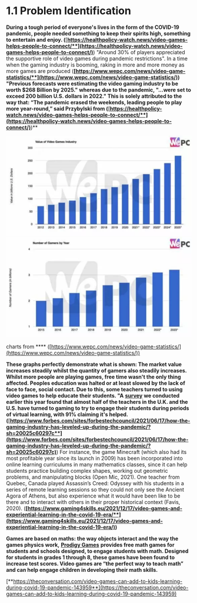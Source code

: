 # 1.1 Problem Identification

**During a tough period of everyone's lives in the form of the COVID-19 pandemic, people needed something to keep their spirits high, something to entertain and enjoy. (**[**https://healthpolicy-watch.news/video-games-helps-people-to-connect/**](https://healthpolicy-watch.news/video-games-helps-people-to-connect/)**) "Around 30% of players appreciated the supportive role of video games during pandemic restrictions". In a time when the gaming industry is booming, raking in more and more money as more games are produced (**[**https://www.wepc.com/news/video-game-statistics/**](https://www.wepc.com/news/video-game-statistics/)**) "Previous forecasts were estimating the video gaming industry to be worth $268 Billion by 2025." whereas due to the pandemic, "...were set to exceed 200 billion U.S. dollars in 2022." This is solely attributed to the way that: “The pandemic erased the weekends, leading people to play more year-round,” said Przybylski from (**[**https://healthpolicy-watch.news/video-games-helps-people-to-connect/**](https://healthpolicy-watch.news/video-games-helps-people-to-connect/)**)**

![](<../.gitbook/assets/image (1).png>)![](../.gitbook/assets/image.png)

charts from **** ([https://www.wepc.com/news/video-game-statistics/](https://www.wepc.com/news/video-game-statistics/))

**These graphs perfectly demonstrate what is shown: The market value increases steadily whilst the quantity of gamers also steadily increases. Whilst more people are playing games, free time wasn't the only thing affected. Peoples education was halted or at least slowed by the lack of face to face, social contact. Due to this, some teachers turned to using video games to help educate their students. "A** [**survey**](https://www.g2a.co/educators-turn-to-gaming-to-enable-pandemic-learning-study-commissioned-by-g2a-com-finds/) **we conducted earlier this year found that almost half of the teachers in the U.K. and the U.S. have turned to gaming to try to engage their students during periods of virtual learning, with 91% claiming it's helped. (**[**https://www.forbes.com/sites/forbestechcouncil/2021/06/17/how-the-gaming-industry-has-leveled-up-during-the-pandemic/?sh=20025c60297c**](https://www.forbes.com/sites/forbestechcouncil/2021/06/17/how-the-gaming-industry-has-leveled-up-during-the-pandemic/?sh=20025c60297c)**) For instance, the game Minecraft (which also had its most profitable year since its launch in 2009) has been incorporated into online learning curriculums in many mathematics classes, since it can help students practice building complex shapes, working out geometric problems, and manipulating blocks (Open Mic, 2021). One teacher from Quebec, Canada played Assassin’s Creed: Odyssey with his students in a series of remote learning sessions so they could not only see the Ancient Agora of Athens, but also experience what it would have been like to be there and to interact with others in their proper historical context (Favis, 2020). (**[**https://www.gaming4skills.eu/2021/12/17/video-games-and-experiential-learning-in-the-covid-19-era/**](https://www.gaming4skills.eu/2021/12/17/video-games-and-experiential-learning-in-the-covid-19-era/)**)**

**Games are based on maths: the way objects interact and the way the games physics work,** [**Prodigy Games**](https://www.prodigygame.com/) **provides free math games for students and schools designed, to engage students with math. Designed for students in grades 1 through 8, these games have been found to increase test scores. Video games are “the perfect way to teach math” and can help engage children in developing their math skills.**

[**https://theconversation.com/video-games-can-add-to-kids-learning-during-covid-19-pandemic-143959**](https://theconversation.com/video-games-can-add-to-kids-learning-during-covid-19-pandemic-143959)
